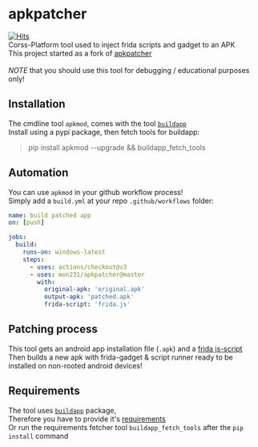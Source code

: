 # apkpatcher
[![Hits](https://hits.seeyoufarm.com/api/count/incr/badge.svg?url=https%3A%2F%2Fgithub.com%2Fmon231%2Fapkpatcher&count_bg=%2379C83D&title_bg=%23555555&icon=&icon_color=%23AC3838&title=hits&edge_flat=false)](https://hits.seeyoufarm.com) <br />
Corss-Platform tool used to inject frida scripts and gadget to an APK <br />
This project started as a fork of [apkpatcher](https://github.com/badadaf/apkpatcher) <br />
<br />
*NOTE* that you should use this tool for debugging / educational purposes only!

## Installation
The cmdline tool `apkmod`, comes with the tool [`buildapp`](https://github.com/mon231/buildapp) <br />
Install using a pypi package, then fetch tools for buildapp:
> pip install apkmod --upgrade && buildapp_fetch_tools

## Automation
You can use `apkmod` in your github workflow process! <br />
Simply add a `build.yml` at your repo `.github/workflows` folder:
```yml
name: build patched app
on: [push]

jobs:
  build:
    runs-on: windows-latest
    steps:
      - uses: actions/checkout@v3
      - uses: mon231/apkpatcher@master
        with:
          original-apk: 'original.apk'
          output-apk: 'patched.apk'
          frida-script: 'frida.js'
```

## Patching process
This tool gets an android app installation file (`.apk`) and a [frida js-script](https://frida.re/docs/javascript-api/) <br />
Then builds a new apk with frida-gadget & script runner ready to be installed on non-rooted android devices!

## Requirements
The tool uses [`buildapp`](https://github.com/mon231/buildapp) package, <br />
Therefore you have to provide it's [requirements](https://github.com/mon231/buildapp/#requirements) <br />
Or run the requirements fetcher tool `buildapp_fetch_tools` after the `pip install` command
